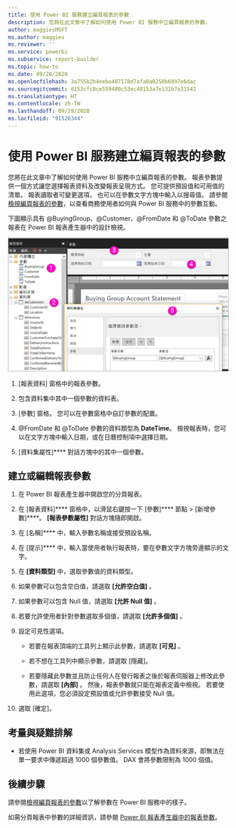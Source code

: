 ```yaml
---
title: 使用 Power BI 服務建立編頁報表的參數
description: 您將在此文章中了解如何使用 Power BI 服務中立編頁報表的參數。
author: maggiesMSFT
ms.author: maggies
ms.reviewer: ''
ms.service: powerbi
ms.subservice: report-builder
ms.topic: how-to
ms.date: 09/28/2020
ms.openlocfilehash: 3a755b2b4eeba407178d7afa0a0250b6897e6dac
ms.sourcegitcommit: d153cfc0ce559480c53ec48153a7e131b7a31542
ms.translationtype: HT
ms.contentlocale: zh-TW
ms.lasthandoff: 09/29/2020
ms.locfileid: "91526344"
---
```

# <a name="create-parameters-for-paginated-reports-in-the-power-bi-service"></a>使用 Power BI 服務建立編頁報表的參數

您將在此文章中了解如何使用 Power BI 服務中立編頁報表的參數。  報表參數提供一個方式讓您選擇報表資料及改變報表呈現方式。 您可提供預設值和可用值的清單。 報表讀取者可變更選項， 也可以在參數文字方塊中輸入以搜尋值。 請參閱[檢視編頁報表的參數](../consumer/paginated-reports-view-parameters.md)，以查看商務使用者如何與 Power BI 服務中的參數互動。  

下圖顯示具有 @BuyingGroup、@Customer、@FromDate 和 @ToDate 參數之報表在 Power BI 報表產生器中的設計檢視。 
  
![報表產生器中的參數](media/paginated-reports-parameters/power-bi-paginated-parameters-report-builder.png)
  
1.  [報表資料] 窗格中的報表參數。  
  
2.  包含資料集中其中一個參數的資料表。  
  
3.  [參數] 窗格。 您可以在參數窗格中自訂參數的配置。 
  
4.  @FromDate 和 @ToDate 參數的資料類型為 **DateTime**。 檢視報表時，您可以在文字方塊中輸入日期，或在日曆控制項中選擇日期。 

5.  [資料集屬性]**** 對話方塊中的其中一個參數。  

  
## <a name="create-or-edit-a-report-parameter"></a>建立或編輯報表參數  
  
1.  在 Power BI 報表產生器中開啟您的分頁報表。

1. 在 [報表資料]**** 窗格中，以滑鼠右鍵按一下 [參數]**** 節點 > [新增參數]****。 **[報表參數屬性]** 對話方塊隨即開啟。  
  
2.  在 [名稱]**** 中，輸入參數名稱或接受預設名稱。  
  
3.  在 [提示]**** 中，輸入當使用者執行報表時，要在參數文字方塊旁邊顯示的文字。  
  
4.  在 **[資料類型]** 中，選取參數值的資料類型。  
  
5.  如果參數可以包含空白值，請選取 **[允許空白值]** 。  
  
6.  如果參數可以包含 Null 值，請選取 **[允許 Null 值]** 。  
  
7.  若要允許使用者針對參數選取多個值，請選取 **[允許多個值]** 。  
  
8.  設定可見性選項。  
  
    -   若要在報表頂端的工具列上顯示此參數，請選取 **[可見]** 。  
  
    -   若不想在工具列中顯示參數，請選取 [隱藏]。  
  
    -   若要隱藏此參數並且防止任何人在發行報表之後於報表伺服器上修改此參數，請選取 **[內部]** 。 然後，報表參數就只能在報表定義中檢視。 若要使用此選項，您必須設定預設值或允許參數接受 Null 值。  
  
9. 選取 [確定]。 

## <a name="considerations-and-troubleshooting"></a>考量與疑難排解

- 若使用 Power BI 資料集或 Analysis Services 模型作為資料來源，即無法在單一要求中傳遞超過 1000 個參數值。 DAX 會將參數限制為 1000 個值。 

 
## <a name="next-steps"></a>後續步驟

請參閱[檢視編頁報表的參數](../consumer/paginated-reports-view-parameters.md)以了解參數在 Power BI 服務中的樣子。

如需分頁報表中參數的詳細資訊，請參閱 [Power BI 報表產生器中的報表參數](report-builder-parameters.md)。
